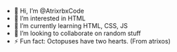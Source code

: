- 👋 Hi, I’m @AtrixrbxCode
- 👀 I’m interested in HTML
- 🌱 I’m currently learning HTML, CSS, JS
- 💞️ I’m looking to collaborate on random stuff
- ⚡ Fun fact: Octopuses have two hearts. (From atrixos)

<!---
AtrixrbxCode/AtrixrbxCode is a ✨ special ✨ repository because its `README.md` (this file) appears on your GitHub profile.
You can click the Preview link to take a look at your changes.
--->
